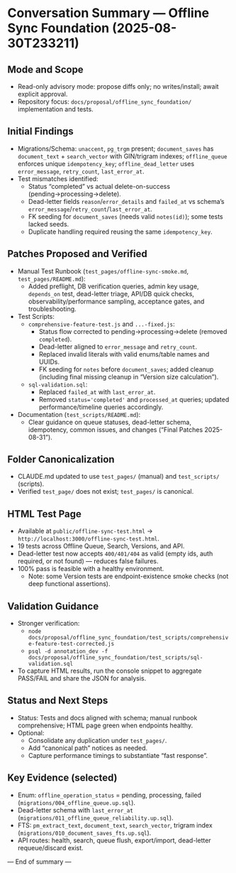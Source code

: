 # Conversation Summary — Offline Sync Foundation (2025-08-30T233211)

## Mode and Scope
- Read-only advisory mode: propose diffs only; no writes/install; await explicit approval.
- Repository focus: `docs/proposal/offline_sync_foundation/` implementation and tests.

## Initial Findings
- Migrations/Schema: `unaccent`, `pg_trgm` present; `document_saves` has `document_text` + `search_vector` with GIN/trigram indexes; `offline_queue` enforces unique `idempotency_key`; `offline_dead_letter` uses `error_message`, `retry_count`, `last_error_at`.
- Test mismatches identified:
  - Status “completed” vs actual delete-on-success (pending→processing→delete).
  - Dead-letter fields `reason`/`error_details` and `failed_at` vs schema’s `error_message`/`retry_count`/`last_error_at`.
  - FK seeding for `document_saves` (needs valid `notes(id)`); some tests lacked seeds.
  - Duplicate handling required reusing the same `idempotency_key`.

## Patches Proposed and Verified
- Manual Test Runbook (`test_pages/offline-sync-smoke.md`, `test_pages/README.md`):
  - Added preflight, DB verification queries, admin key usage, `depends_on` test, dead-letter triage, API/DB quick checks, observability/performance sampling, acceptance gates, and troubleshooting.
- Test Scripts:
  - `comprehensive-feature-test.js` and `...-fixed.js`:
    - Status flow corrected to pending→processing→delete (removed `completed`).
    - Dead-letter aligned to `error_message` and `retry_count`.
    - Replaced invalid literals with valid enums/table names and UUIDs.
    - FK seeding for `notes` before `document_saves`; added cleanup (including final missing cleanup in “Version size calculation”).
  - `sql-validation.sql`:
    - Replaced `failed_at` with `last_error_at`.
    - Removed `status='completed'` and `processed_at` queries; updated performance/timeline queries accordingly.
- Documentation (`test_scripts/README.md`):
  - Clear guidance on queue statuses, dead-letter schema, idempotency, common issues, and changes (“Final Patches 2025-08-31”).

## Folder Canonicalization
- CLAUDE.md updated to use `test_pages/` (manual) and `test_scripts/` (scripts).
- Verified `test_page/` does not exist; `test_pages/` is canonical.

## HTML Test Page
- Available at `public/offline-sync-test.html` → `http://localhost:3000/offline-sync-test.html`.
- 19 tests across Offline Queue, Search, Versions, and API.
- Dead-letter test now accepts `400/401/404` as valid (empty ids, auth required, or not found) — reduces false failures.
- 100% pass is feasible with a healthy environment.
  - Note: some Version tests are endpoint-existence smoke checks (not deep functional assertions).

## Validation Guidance
- Stronger verification:
  - `node docs/proposal/offline_sync_foundation/test_scripts/comprehensive-feature-test-corrected.js`
  - `psql -d annotation_dev -f docs/proposal/offline_sync_foundation/test_scripts/sql-validation.sql`
- To capture HTML results, run the console snippet to aggregate PASS/FAIL and share the JSON for analysis.

## Status and Next Steps
- Status: Tests and docs aligned with schema; manual runbook comprehensive; HTML page green when endpoints healthy.
- Optional:
  - Consolidate any duplication under `test_pages/`.
  - Add “canonical path” notices as needed.
  - Capture performance timings to substantiate “fast response”.

## Key Evidence (selected)
- Enum: `offline_operation_status` = pending, processing, failed (`migrations/004_offline_queue.up.sql`).
- Dead-letter schema with `last_error_at` (`migrations/011_offline_queue_reliability.up.sql`).
- FTS: `pm_extract_text`, `document_text`, `search_vector`, trigram index (`migrations/010_document_saves_fts.up.sql`).
- API routes: health, search, queue flush, export/import, dead-letter requeue/discard exist.

— End of summary —
